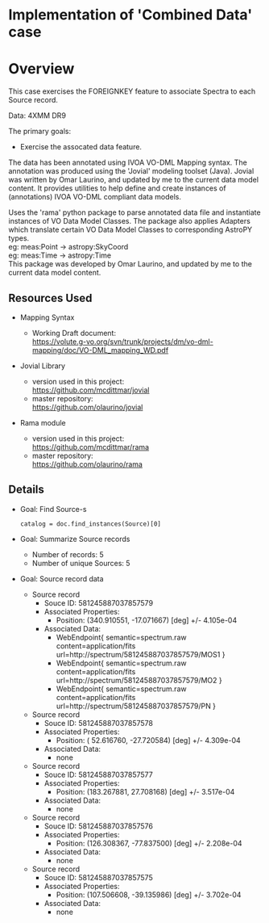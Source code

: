 # Implementation of 'Combined Data' case

# Overview
This case exercises the FOREIGNKEY feature to associate Spectra to each Source record.

Data: 4XMM DR9

The primary goals:
* Exercise the assocated data feature.

The data has been annotated using IVOA VO-DML Mapping syntax.
The annotation was produced using the 'Jovial' modeling toolset (Java).  Jovial
was written by Omar Laurino, and updated by me to the current data model content.
It provides utilities to help define and create instances of (annotations)
IVOA VO-DML compliant data models.

Uses the 'rama' python package to parse annotated data file and instantiate
  instances of VO Data Model Classes.  The package also applies Adapters which
  translate certain VO Data Model Classes to corresponding AstroPY types.  
    eg: meas:Point -> astropy:SkyCoord  
    eg: meas:Time  -> astropy:Time  
  This package was developed by Omar Laurino, and updated by me to the current 
  data model content.

## Resources Used
* Mapping Syntax
  + Working Draft document:  
    https://volute.g-vo.org/svn/trunk/projects/dm/vo-dml-mapping/doc/VO-DML_mapping_WD.pdf

* Jovial Library
  + version used in this project:  
    https://github.com/mcdittmar/jovial
  + master repository:  
    https://github.com/olaurino/jovial

* Rama module
  + version used in this project:  
    https://github.com/mcdittmar/rama
  + master repository:  
    https://github.com/olaurino/rama

## Details
* Goal: Find Source-s
    ```
    catalog = doc.find_instances(Source)[0]
    ```
* Goal: Summarize Source records
    * Number of records: 5
    * Number of unique Sources: 5

* Goal: Source record data
    * Source record
        * Souce ID:   581245887037857579
        * Associated Properties: 
            * Position: (340.910551, -17.071667) [deg] +/- 4.105e-04
        * Associated Data: 
            * WebEndpoint{ semantic=spectrum.raw content=application/fits url=http://spectrum/581245887037857579/MOS1 }
            * WebEndpoint{ semantic=spectrum.raw content=application/fits url=http://spectrum/581245887037857579/MO2 }
            * WebEndpoint{ semantic=spectrum.raw content=application/fits url=http://spectrum/581245887037857579/PN }
    * Source record
        * Souce ID:   581245887037857578
        * Associated Properties: 
            * Position: ( 52.616760, -27.720584) [deg] +/- 4.309e-04
        * Associated Data: 
            * none
    * Source record
        * Souce ID:   581245887037857577
        * Associated Properties: 
            * Position: (183.267881,  27.708168) [deg] +/- 3.517e-04
        * Associated Data: 
            * none
    * Source record
        * Souce ID:   581245887037857576
        * Associated Properties: 
            * Position: (126.308367, -77.837500) [deg] +/- 2.208e-04
        * Associated Data: 
            * none
    * Source record
        * Souce ID:   581245887037857575
        * Associated Properties: 
            * Position: (107.506608, -39.135986) [deg] +/- 3.702e-04
        * Associated Data: 
            * none
